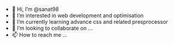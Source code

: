 - 👋 Hi, I’m @sanat98
- 👀 I’m interested in web development and optimisation
- 🌱 I’m currently learning advance css and related presprocessor
- 💞️ I’m looking to collaborate on ...
- 📫 How to reach me ...

<!---
sanat98/sanat98 is a ✨ special ✨ repository because its `README.md` (this file) appears on your GitHub profile.
You can click the Preview link to take a look at your changes.
--->
